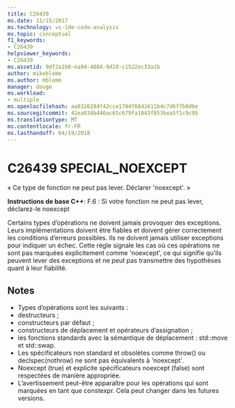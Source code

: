 ```yaml
---
title: C26439
ms.date: 11/15/2017
ms.technology: vs-ide-code-analysis
ms.topic: conceptual
f1_keywords:
- C26439
helpviewer_keywords:
- C26439
ms.assetid: 9df2a1b0-ea94-4884-9d28-c1522ec33a1b
author: mikeblome
ms.author: mblome
manager: douge
ms.workload:
- multiple
ms.openlocfilehash: aa0326284f42cce1704f6841611b4c7d6f7b8dbe
ms.sourcegitcommit: 42ea834b446ac65c679fa1043f853bea5f1c9c95
ms.translationtype: MT
ms.contentlocale: fr-FR
ms.lasthandoff: 04/19/2018
---
```

# <a name="c26439-specialnoexcept"></a>C26439 SPECIAL_NOEXCEPT
« Ce type de fonction ne peut pas lever. Déclarer 'noexcept'. »

**Instructions de base C++**: F.6 : Si votre fonction ne peut pas lever, déclarez-le noexcept

Certains types d’opérations ne doivent jamais provoquer des exceptions. Leurs implémentations doivent être fiables et doivent gérer correctement les conditions d’erreurs possibles. Ils ne doivent jamais utiliser exceptions pour indiquer un échec. Cette règle signale les cas où ces opérations ne sont pas marquées explicitement comme 'noexcept', ce qui signifie qu’ils peuvent lever des exceptions et ne peut pas transmettre des hypothèses quant à leur fiabilité.

## <a name="remarks"></a>Notes
 -  Types d’opérations sont les suivants :
-  destructeurs ;
-  constructeurs par défaut ;
-  constructeurs de déplacement et opérateurs d’assignation ;
-  les fonctions standards avec la sémantique de déplacement : std::move et std::swap.
-  Les spécificateurs non standard et obsolètes comme throw() ou declspec(nothrow) ne sont pas équivalents à 'noexcept'.
-  Noexcept (true) et explicite spécificateurs noexcept (false) sont respectées de manière appropriée.
-  L’avertissement peut-être apparaître pour les opérations qui sont marquées en tant que constexpr. Cela peut changer dans les futures versions.
